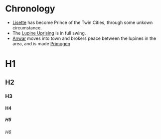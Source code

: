 <!-- TITLE: Events -->
<!-- SUBTITLE: List of Events -->

# Chronology
* [Lisette](/home/vtm/officials#prince) has become Prince of the Twin Cities, through some unkown circumstance.
* The [Lupine Uprising](/home/vtm/events/lupinewar) is in full swing.
 * [Anwar](/home/vtm/npc/anwar) moves into town and brokers peace between the lupines in the area, and is made [Primogen](/home/vtm/officials#primogen)
 # H1
 ## H2
 ### H3
 #### H4
 ##### H5
 ###### H6
